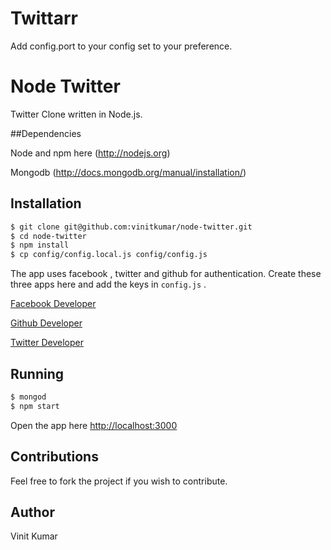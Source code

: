 # Twittarr

Add config.port to your config set to your preference.

# Node Twitter

Twitter Clone written in Node.js.

##Dependencies

Node and npm here (http://nodejs.org)

Mongodb (http://docs.mongodb.org/manual/installation/)


## Installation

```sh
$ git clone git@github.com:vinitkumar/node-twitter.git
$ cd node-twitter
$ npm install
$ cp config/config.local.js config/config.js
```
The app uses facebook , twitter and github for authentication.
Create these three apps here and add the keys in `config.js` .
 
[Facebook Developer](http://developer.facebook.com)

[Github Developer](https://github.com/settings/applications)

[Twitter Developer](https://dev.twitter.com/)

## Running

```sh
$ mongod 
$ npm start 
```
Open the app here [http://localhost:3000](http://localhost:3000)

## Contributions

Feel free to fork the project if you wish to contribute.

## Author

Vinit Kumar

